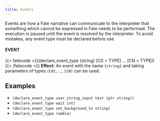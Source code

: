 ```yaml
---
title: Events
---
```

Events are how a Fate narrative can communicate to the interpreter that
something which cannot be expressed in Fate needs to be performed. The execution
is paused until the event is resolved by the interpreter. To avoid mistakes, any
event type must be declared before use.

#### EVENT
{{< fatecode >}}(declare_event_type {string} [C0 = TYPE] ... [CN = TYPE]){{< /fatecode >}}
**Effect:** An event with the name `{string}` and taking parameters of types
`[C0]`, ..., `[CN]` can be used.

## Examples
* `(declare_event_type user_string_input text (ptr string))`
* `(declare_event_type wait int)`
* `(declare_event_type set_background_to string)`
* `(declare_event_type rumble)`
